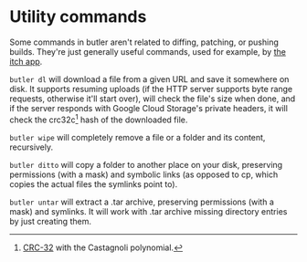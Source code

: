 
# Utility commands

Some commands in butler aren't related to diffing, patching, or pushing builds.
They're just generally useful commands, used for example, by [the itch app](https://itch.io/app).

`butler dl` will download a file from a given URL and save it somewhere on
disk.  It supports resuming uploads (if the HTTP server supports byte range
requests, otherwise it'll start over), will check the file's size when done,
and if the server responds with Google Cloud Storage's private headers, it will
check the crc32c[^1] hash of the downloaded file.

[^1]: [CRC-32](https://en.wikipedia.org/wiki/Cyclic_redundancy_check) with the Castagnoli polynomial.

`butler wipe` will completely remove a file or a folder and its content,
recursively.

`butler ditto` will copy a folder to another place on your disk, preserving
permissions (with a mask) and symbolic links (as opposed to cp, which copies
the actual files the symlinks point to).

`butler untar` will extract a .tar archive, preserving permissions (with a mask)
and symlinks. It will work with .tar archive missing directory entries by
just creating them.

